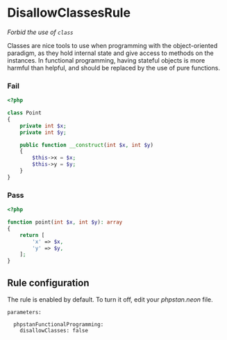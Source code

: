 # DisallowClassesRule

*Forbid the use of `class`*

Classes are nice tools to use when programming with the object-oriented paradigm, as they hold internal state and give access to methods on the instances. In functional programming, having stateful objects is more harmful than helpful, and should be replaced by the use of pure functions.

### Fail

```php
<?php

class Point
{
    private int $x;
    private int $y;

    public function __construct(int $x, int $y)
    {
        $this->x = $x;
        $this->y = $y;
    }
}
```

### Pass

```php
<?php

function point(int $x, int $y): array
{
    return [
        'x' => $x,
        'y' => $y,
    ];
}
```

## Rule configuration

The rule is enabled by default. To turn it off, edit your *phpstan.neon* file.

```neon
parameters:

  phpstanFunctionalProgramming:
    disallowClasses: false
```
